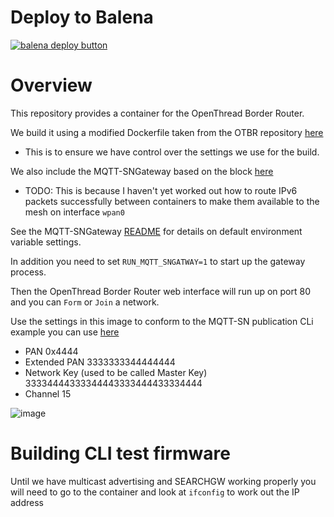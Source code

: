 # Deploy to Balena

[![balena deploy button](https://www.balena.io/deploy.svg)](https://dashboard.balena-cloud.com/deploy)

# Overview

This repository provides a container for the OpenThread Border Router.

We build it using a modified Dockerfile taken from the OTBR repository [here](https://github.com/openthread/ot-br-posix/blob/main/etc/docker/Dockerfile)

- This is to ensure we have control over the settings we use for the build.

We also include the MQTT-SNGateway based on the block [here](https://github.com/DynamicDevices/mqttsn-gateway-block)

- TODO: This is because I haven't yet worked out how to route IPv6 packets successfully between containers to make them available to the mesh on interface `wpan0`

See the MQTT-SNGateway [README](https://github.com/DynamicDevices/mqttsn-gateway-block#readme) for details on default environment variable settings.

In addition you need to set `RUN_MQTT_SNGATWAY=1` to start up the gateway process.

Then the OpenThread Border Router web interface will run up on port 80 and you can `Form` or `Join` a network.

Use the settings in this image to conform to the MQTT-SN publication CLi example you can use [here](https://github.com/DynamicDevices/openthread/tree/ajl/adding-examples/examples/apps/mqtt-snpublish)

- PAN 0x4444
- Extended PAN 3333333344444444
- Network Key (used to be called Master Key) 33334444333344443333444433334444
- Channel 15
  
![image](https://github.com/DynamicDevices/openthread-border-router-block/assets/1537834/4c6f6e93-cbde-4bdd-b5a5-1df614e700c6)

# Building CLI test firmware

Until we have multicast advertising and SEARCHGW working properly you will need to go to the container and look at `ifconfig` to work out the IP address
